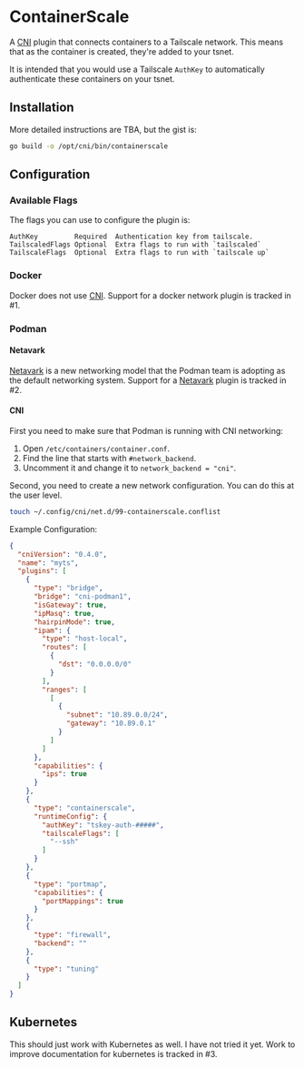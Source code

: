 # ContainerScale

A [CNI] plugin that connects containers to a Tailscale network. This means that as the container is created, they're added to your tsnet.

It is intended that you would use a Tailscale `AuthKey` to automatically authenticate these containers on your tsnet.

## Installation

More detailed instructions are TBA, but the gist is:

```bash
go build -o /opt/cni/bin/containerscale
```

## Configuration

### Available Flags

The flags you can use to configure the plugin is:
```
AuthKey         Required  Authentication key from tailscale. 
TailscaledFlags Optional  Extra flags to run with `tailscaled`
TailscaleFlags  Optional  Extra flags to run with `tailscale up`
```

### Docker

Docker does not use [CNI]. Support for a docker network plugin is tracked in #1.

### Podman
#### Netavark

[Netavark] is a new networking model that the Podman team is adopting as the default networking system. Support for a [Netavark] plugin is tracked in #2.

#### CNI
First you need to make sure that Podman is running with CNI networking:

1. Open `/etc/containers/container.conf`. 
2. Find the line that starts with `#network_backend`. 
3. Uncomment it and change it to `network_backend = "cni"`.

Second, you need to create a new network configuration. You can do this at the user level.

```bash
touch ~/.config/cni/net.d/99-containerscale.conflist
```

Example Configuration:

```json
{
  "cniVersion": "0.4.0",
  "name": "myts",
  "plugins": [
    {
      "type": "bridge",
      "bridge": "cni-podman1",
      "isGateway": true,
      "ipMasq": true,
      "hairpinMode": true,
      "ipam": {
        "type": "host-local",
        "routes": [
          {
            "dst": "0.0.0.0/0"
          }
        ],
        "ranges": [
          [
            {
              "subnet": "10.89.0.0/24",
              "gateway": "10.89.0.1"
            }
          ]
        ]
      },
      "capabilities": {
        "ips": true
      }
    },
    {
      "type": "containerscale",
      "runtimeConfig": {
        "authKey": "tskey-auth-#####",
        "tailscaleFlags": [
          "--ssh" 
        ]
      }
    },
    {
      "type": "portmap",
      "capabilities": {
        "portMappings": true
      }
    },
    {
      "type": "firewall",
      "backend": ""
    },
    {
      "type": "tuning"
    }
  ]
}
```

## Kubernetes

This should just work with Kubernetes as well. I have not tried it yet. Work to improve documentation for kubernetes is tracked in #3.

[CNI]: https://github.com/containernetworking/cni
[Netavark]: https://github.com/containers/netavark